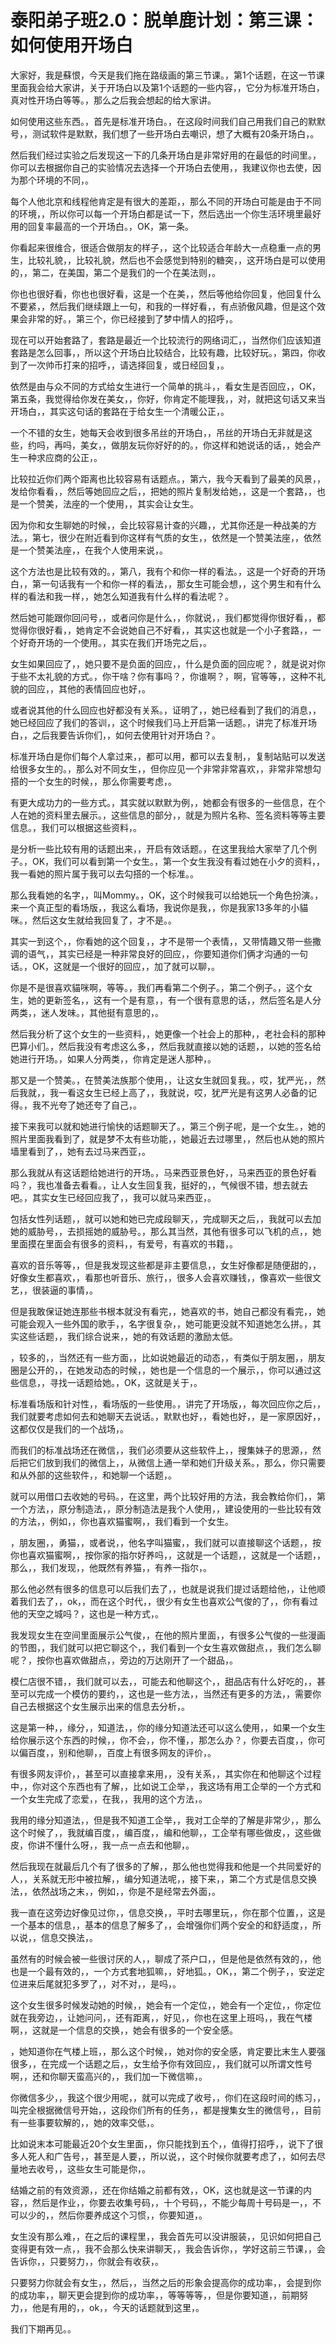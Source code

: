 # 泰阳弟子班2.0：脱单鹿计划：第三课：如何使用开场白

大家好，我是蘇恨，今天是我们拖在路级画的第三节课。，第1个话题，在这一节课里面我会给大家讲，关于开场白以及第1个话题的一些内容，，它分为标准开场白，真对性开场白等等。，那么之后我会想起的给大家讲。

如何使用这些东西。，首先是标准开场白。，在这段时间我们自己用我们自己的默默号，，测试软件是默默，我们想了一些开场白去嘲识，想了大概有20条开场白，。

然后我们经过实验之后发现这一下的几条开场白是非常好用的在最低的时间里。，你可以去根据你自己的实验情况去选择一个开场白去使用，，我建议你也去使，因为那个环境的不同，。

每个人他北京和线程他肯定是有很大的差距，，那么不同的开场白可能是由于不同的环境，，所以你可以每一个开场白都是试一下，然后选出一个你生活环境里最好用的回复率最高的一个开场白。，OK，第一条。

你看起来很维合，很适合做朋友的样子，，这个比较适合年龄大一点稳重一点的男生，比较礼貌，，比较礼貌，然后也不会感觉到特别的糖突，，这开场白是可以使用的，，第二，在美国，第二个是我们的一个在美法则，。

你也也很好看，你也也很好看，这是一个在美，，然后等他给你回复，他回复什么不要紧，，然后我们继续跟上一句，和我的一样好看，，有点骄傲风趣，但是这个效果会非常的好。，第三个，你已经接到了梦中情人的招呼，。

现在可以开始套路了，套路是最近一个比较流行的网络词汇，，当然你们应该知道套路是怎么回事，，所以这个开场白比较结合，比较有趣，比较好玩。，第四，你收到了一次帅币打来的招呼，，请选择回复，或日经回复，。

依然是由与众不同的方式给女生进行一个简单的挑斗，，看女生是否回应，，OK，第五条，我觉得给你发在美女，，你好，你肯定不能理我，，对，就把这句话又来当开场白，，其实这句话的套路在于给女生一个清暖公正，。

一个不错的女生，她每天会收到很多吊丝的开场白，，吊丝的开场白无非就是这些，约吗，再吗，美女，，做朋友玩你好好的的。，你这样和她说话的话，，她会产生一种求应商的公正，。

比较拉近你们两个距离也比较容易有话题点。，第六，我今天看到了最美的风景，，发给你看看，，然后等她回应之后，，把她的照片复制发给她，，这是一个套路，，也是一个赞美，法座的一个使用，，其实会让女生。

因为你和女生聊她的时候，，会比较容易计查的兴趣，，尤其你还是一种战美的方法。，第七，很少在附近看到你这样有气质的女生，，依然是一个赞美法座，，依然是一个赞美法座，，在我个人使用来说，。

这个方法也是比较有效的。，第八，我有个和你一样的看法。，这是一个好奇的开场白，，第一句话我有一个和你一样的看法，，那女生可能会想，，这个男生和有什么样的看法和我一样，，她怎么知道我有什么样的看法呢？。

然后她可能跟你回问号，，或者问你是什么，，你就说，，我们都觉得你很好看，，都觉得你很好看，，她肯定不会说她自己不好看，，其实这也就是一个小子套路，，一个好奇开场的一个使用。，其实在我们开场完之后，。

女生如果回应了，，她只要不是负面的回应，，什么是负面的回应呢？，就是说对你于些不太礼貌的方式。，你干啥？你有事吗？，你谁啊？，啊，官等等，，这种不礼貌的回应，，其他的表情回应也好，。

或者说其他的什么回应也好都没有关系。，证明了，，她已经看到了我们的消息，，她已经回应了我们的答训，，这个时候我们马上开启第一话题。，讲完了标准开场白，，之后我要告诉你们，，如何去使用针对开场白？。

标准开场白是你们每个人拿过来，，都可以用，都可以去复制，，复制站贴可以发送给很多女生的。，那么对不同女生，，但你应见一个非常非常喜欢，，非常非常想勾搭的一个女生的时候，，那么你需要考虑，。

有更大成功力的一些方式。，其实就以默默为例，，她都会有很多的一些信息，在个人在她的资料里去展示。，这些信息的部分，，就是为照片名称、签名资料等等主要信息。，我们可以根据这些资料，。

是分析一些比较有用的话题出来，，开启有效话题。，在这里我给大家举了几个例子。，OK，我们可以看到第一个女生。，第一个女生我没有看过她在小夕的资料，，我一看她的照片属于我可以去勾搭的一个标准。。

那么我看她的名字，，叫Mommy。，OK，这个时候我可以给她玩一个角色扮演。，来一个真正型的看场版，，我这么看场，我说你是我，，你是我家13多年的小貓咪。，然后这女生就给我回复了，才不是。。

其实一到这个，，你看她的这个回复，，才不是带一个表情，，又带情趣又带一些撒调的语气，，其实已经是一种非常良好的回应，，你要知道你们俩才沟通的一句话。，OK，这就是一个很好的回应，，加了就可以聊，。

你是不是很喜欢貓咪啊，等等。，我们再看第二个例子。，第二个例子。，这个女生，她的更新签名，，这有一个是有意，，有一个很有意思的话，，然后签名是人分两类，，迷人发味。，其他挺有意思的，。

然后我分析了这个女生的一些资料，，她更像一个社会上的那种，，老社会科的那种巴算小们。，然后我没有考虑这么多，，然后我就直接以她的话题，，以她的签名给她进行开场。，如果人分两类，，你肯定是迷人那种，。

那又是一个赞美。，在赞美法族那个使用，，让这女生就回复我。，哎，犹严光，，然后我就，，我一看这女生已经上高了，，我就说，哎，犹严光是有这男人必备的记得。，我不光夸了她还夸了自己，。

接下来我可以就和她进行愉快的话题聊天了。，第三个例子呢，是一个女生。，她的照片里面我看到了，就是梦不太有些功能，，她最近去过哪里，，然后也从她的照片墙里看到了，，她有去过马来西亚，。

那么我就从有这话题给她进行的开场。，马来西亚景色好，，马来西亚的景色好看吗？，我也准备去看看。，让人女生回复我，挺好的，，气候很不错，想去就去吧。，其实女生已经回应我了，，我可以就马来西亚，。

包括女性列话题，，就可以她和她已完成段聊天，，完成聊天之后，，我就可以去加她的威胁号，，去损摇她的威胁号。，那么其当然，其他有很多可以飞机的点，，她里面摸在里面会有很多的资料，，有爱号，有喜欢的书籍，。

喜欢的音乐等等，，但是我发现这些都是非主要信息，，女生好像都是随便甜的，，好像女生都喜欢，，看那也听音乐、旅行，，很多人会喜欢赚钱，，像喜欢一些很文艺，，很装逼的事情，。

但是我敢保证她连那些书根本就没有看完，，她喜欢的书，她自己都没有看完，，她可能会观入一些外国的歌手，，名字很复杂，，她可能更没就不知道她怎么拼。，其实这些话题，，我们综合说来，，她的有效话题的激励太低。

，较多的，，当然还有一些方面，，比如说她最近的动态，，有类似于朋友圈，，朋友圈是公开的，，在她发动态的时候，，她也是一个信息的一个展示，，你可以通过这些信息，，寻找一话题给她。，OK，这就是关于，。

标准看场版和针对性，，看场版的一些使用。，讲完了开场版，，每次回应你之后，，我们就要考虑如何去和她聊天去说话。，默默也好，，看她也好，，是一家原因好，，这都仅仅是我们的一个战场，。

而我们的标准战场还在微信，，我们必须要从这些软件上，，搜集妹子的思源，，然后把它们放到我们的微信上，，从微信上通一举和她们升级关系。，那么，你只需要和从外部的这些软件，，和她聊一个话题，。

就可以用借口去收她的号码。，在这里，两个比较好用的方法，我会教给你们，，第一个方法，，原分制造法，，原分制造法是我个人使用，，建设使用的一些比较有效的方法，，例如，，你也喜欢猫蜜啊，，我们看到一个女生。

，朋友圈，，勇猫，，或者说，，他名字叫猫蜜，，我们就可以直接聊这个话题，，按你也喜欢猫蜜啊，，按你家的指尔好养吗，，这就是一个话题，，这就是一个话题，，那么，，我们发现，，他既然有养猫，，有养一指尔，。

那么他必然有很多的信息可以后我们去了，，也就是说我们提过话题给他，，让他顺着我们去了，，ok，，而在这个时代，，很少有女生也喜欢公气俊的了，，你有看过他的天空之城吗？，这也是一种方式，。

我发现女生在空间里面展示公气俊，，在他的照片里面，，有很多公气俊的一些漫画的节图，，我们就可以把它聊这个，，我们看到一个女生喜欢做甜点，，我们怎么聊呢？，按你也喜欢做甜点，，旁边的万达刚开了一个甜品，。

模仁店很不错，，我们就可以去，，可能去和他聊这个，，甜品店有什么好吃的，，甚至可以完成一个模仿的要约，，这也是一些方法，，当然还有更多的方法，，需要你自己去根据这个女生展示出来的信息去分析，。

这是第一种，，缘分，，知道法，，你的缘分知道法还可以这么使用，，如果一个女生给你展示这个东西的时候，，你不会，，你不懂，，那怎么办？，你要去百度，，你可以偏百度，，别和他聊，，百度上有很多网友的评价，。

有很多网友评价，，甚至可以直接拿来用，，没有关系，，其实你在和他聊这个过程中，，你对这个东西也有了解，，比如说工企举，，我这场有用工企举的一个方式和一个女生完成了恋爱，，在我，，我用的这个方法，。

我用的缘分知道法，，但是我不知道工企举，，我对工企举的了解是非常少，，那么这个时候了，，我就编百度，，编百度，，编和他聊，，工企举有哪些做皮，，这些做皮，你讲不懂什么呀，，我一点一点去和他聊，。

然后我现在就最后几个有了很多的了解，，那么他也觉得我和他是一个共同爱好的人，，关系就无形中被拉解，，编分知道法呢，，接下来，，第二个方式是信息交换法，，依然战场之末，，例如，，你是不是经常去外面，。

我一直在这旁边好像见过你，，信息交换，，平时去哪里玩，，你在那个位置，，这是一个基本的信息，，基本的信息了解多了，，会增强你们两个安全的和舒适度，，所以说，，信息交换法，。

虽然有的时候会被一些很讨厌的人，，聊成了茶户口，，但是他是依然有效的，，他也是一个最有效的，，一个方式套地狐嘛，，好地狐。，OK，，第二个例子，，安逆定位进来后尾就犯多罗了，，对不对，，是吗，。

这个女生很多时候发动她的时候，，她会有一个定位，，她会有一个定位，，你定位就在我旁边，，让她问问，，还有距离，，好见，，你也在这里上班吗，，我在气楼啊，，这就是一个信息的交换，，她会有很多的一个安全感。

，她知道你在气楼上班，，那么这个时候，，她对你的安全感，肯定要比末生人要强很多，，在完成一个话题之后，，女生给予你有效回应，，我们就可以所谓文性号啊，，还和你聊天蛮高兴的，，我们加一下微信嘛，。

你微信多少，，我这个很少用呢，，就可以完成了收号，，你们在这段时间的练习，，叫完全根据微信号开始，，这段你们所有的任务，，都是搜集女生的微信号，，目前有一些事要软解的，，她的效率交低，。

比如说末本可能最近20个女生里面，，你只能找到五个，，值得打招呼，，说下了很多人死人和广告号，，甚至是人要，，所以说，，这个时候你就要考虑了，，如何去尽量地去收号，，这些女生可能是你，。

结婚之前的有效资源，，还在你结婚之前都有效，，OK，这也就是这一节课的内容，，然后是作业，，你要去收集号码，，十个号码，，不能少每周十号码是一，，不可以少的，，然后你要养成这个习惯，，你要知道，。

女生没有那么难，，在之后的课程里，，我会首先可以没讲服装，，见识如何把自己变得更有效一点，，我不会那么快来讲聊天，，我会告诉你，，学好这前三节课，，会告诉你，，只要努力，，你就会有收获，。

只要努力你就会有女生，，然后，，当然之后的形象会提高你的成功率，，会提到你的成功率，，聊天更会提到你的成功率，，等等等等，，但是你要知道，，前期努力，，他是有用的，，ok，，今天的话题就到这里，。

我们下期再见。。